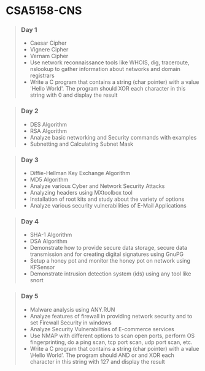 # CSA5158-CNS
> ### Day 1
> - Caesar Cipher
> - Vignere Cipher
> - Vernam Cipher
> - Use network reconnaissance tools like WHOIS, dig, traceroute, nslookup to gather information about networks and domain registrars
> - Write a C program that contains a string (char pointer) with a value 'Hello World'. The program should XOR each character in this string with 0 and display the result

> ### Day 2
> - DES Algorithm
> - RSA Algorithm
> - Analyze basic networking and Security commands with examples
> - Subnetting and Calculating Subnet Mask

> ### Day 3
> - Diffie-Hellman Key Exchange Algorithm
> - MD5 Algorithm
> - Analyze various Cyber and Network Security Attacks
> - Analyzing headers using MXtoolbox tool
> - Installation of root kits and study about the variety of options
> - Analyze various security vulnerabilities of E-Mail Applications

> ### Day 4
> - SHA-1 Algorithm
> - DSA Algorithm
> - Demonstrate how to provide secure data storage, secure data transmission and for creating digital signatures using GnuPG
> - Setup a honey pot and monitor the honey pot on network using KFSensor
> - Demonstrate intrusion detection system (ids) using any tool like snort

> ### Day 5
> - Malware analysis using ANY.RUN
> - Analyze features of firewall in providing network security and to set Firewall Security in windows
> - Analyze  Security Vulnerabilities of E-commerce services
> - Use NMAP with different options to scan open ports, perform OS fingerprinting, do a ping scan, tcp port scan, udp port scan, etc.
> - Write a C program that contains a string (char pointer) with a value \Hello World’. The program should AND or and XOR each character in this string with 127 and display the result
